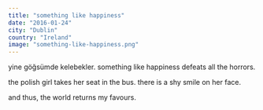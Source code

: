 ```yaml
---
title: "something like happiness"
date: "2016-01-24"
city: "Dublin"
country: "Ireland"
image: "something-like-happiness.png"
---
```


yine göğsümde kelebekler. something like happiness defeats all the horrors.

the polish girl takes her seat in the bus. there is a shy smile on her face.

and thus, the world returns my favours.
